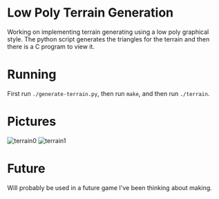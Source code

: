 # Low Poly Terrain Generation
Working on implementing terrain generating using a low poly graphical style.
The python script generates the triangles for the terrain and then there is a C program to view it.
# Running
First run `./generate-terrain.py`, then run `make`, and then run `./terrain`.
# Pictures
![terrain0](http://i.imgur.com/DQVaVKP.png)
![terrain1](http://i.imgur.com/029PQQn.png)
# Future
Will probably be used in a future game I've been thinking about making.
